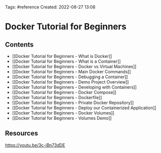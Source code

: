 Tags: #reference 
Created: 2022-08-27 13:08
# Docker Tutorial for Beginners
## Contents
- [[Docker Tutorial for Beginners - What is Docker]]
- [[Docker Tutorial for Beginners - What is a Container]]
- [[Docker Tutorial for Beginners - Docker vs Virtual Machines]]
- [[Docker Tutorial for Beginners - Main Docker Commands]]
- [[Docker Tutorial for Beginners - Debugging a Container]]
- [[Docker Tutorial for Beginners - Demo Project Overview]]
- [[Docker Tutorial for Beginners - Developing with Containers]]
- [[Docker Tutorial for Beginners - Docker Compose]]
- [[Docker Tutorial for Beginners - Dockerfile]]
- [[Docker Tutorial for Beginners - Private Docker Repository]]
- [[Docker Tutorial for Beginners - Deploy our Containerized Application]]
- [[Docker Tutorial for Beginners - Docker Volumes]]
- [[Docker Tutorial for Beginners - Volumes Demo]]

## Resources
https://youtu.be/3c-iBn73dDE